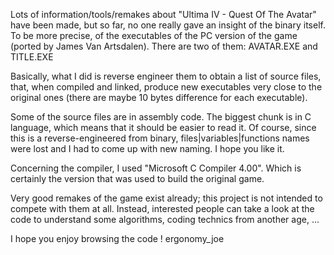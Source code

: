 Lots of information/tools/remakes about "Ultima IV - Quest Of The Avatar" have been made, but so far, no one really gave an insight of the binary itself. To be more precise, of the executables of the PC version of the game (ported by James Van Artsdalen).
There are two of them: AVATAR.EXE and TITLE.EXE

Basically, what I did is reverse engineer them to obtain a list of source files, that, when compiled and linked, produce new executables very close to the original ones (there are maybe 10 bytes difference for each executable).

Some of the source files are in assembly code.
The biggest chunk is in C language, which means that it should be easier to read it.
Of course, since this is a reverse-engineered from binary, files|variables|functions names were lost and I had to come up with new naming. I hope you like it.

Concerning the compiler, I used "Microsoft C Compiler 4.00". Which is certainly the version that was used to build the original game.

Very good remakes of the game exist already; this project is not intended to compete with them at all. Instead, interested people can take a look at the code to understand some algorithms, coding technics from another age, ...

I hope you enjoy browsing the code !
ergonomy_joe
